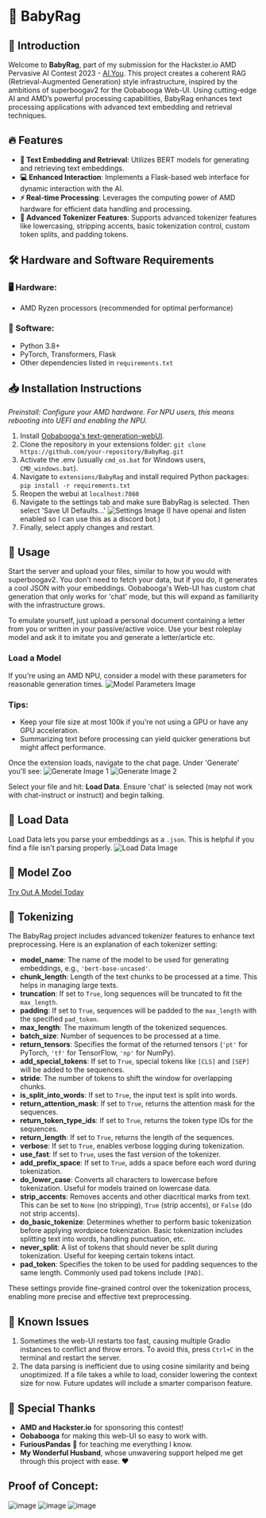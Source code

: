 # 🚀 BabyRag

## 🌟 Introduction
Welcome to **BabyRag**, part of my submission for the Hackster.io AMD Pervasive AI Contest 2023 - [AI.You](https://www.hackster.io/nicholasbscott92/ai-you-6aceaf). This project creates a coherent RAG (Retrieval-Augmented Generation) style infrastructure, inspired by the ambitions of superboogav2 for the Oobabooga Web-UI. Using cutting-edge AI and AMD’s powerful processing capabilities, BabyRag enhances text processing applications with advanced text embedding and retrieval techniques.

## 🔥 Features
- **📝 Text Embedding and Retrieval**: Utilizes BERT models for generating and retrieving text embeddings.
- **💻 Enhanced Interaction**: Implements a Flask-based web interface for dynamic interaction with the AI.
- **⚡ Real-time Processing**: Leverages the computing power of AMD hardware for efficient data handling and processing.
- **🔧 Advanced Tokenizer Features**: Supports advanced tokenizer features like lowercasing, stripping accents, basic tokenization control, custom token splits, and padding tokens.

## 🛠️ Hardware and Software Requirements
### 🖥️ Hardware:
- AMD Ryzen processors (recommended for optimal performance)
### 🧰 Software:
- Python 3.8+
- PyTorch, Transformers, Flask
- Other dependencies listed in `requirements.txt`

## 📥 Installation Instructions
_Preinstall: Configure your AMD hardware. For NPU users, this means rebooting into UEFI and enabling the NPU._

1. Install [Oobabooga's text-generation-webUI](https://github.com/oobabooga/text-generation-webui).
2. Clone the repository in your extensions folder: `git clone https://github.com/your-repository/BabyRag.git`
3. Activate the .env (usually `cmd_os.bat` for Windows users, `CMD_windows.bat`).
4. Navigate to `extensions/BabyRag` and install required Python packages: `pip install -r requirements.txt`
5. Reopen the webui at `localhost:7860`
6. Navigate to the settings tab and make sure BabyRag is selected. Then select 'Save UI Defaults...' ![Settings Image](https://github.com/user-attachments/assets/8d846909-9177-496b-b22d-ada1910b56d0) (I have openai and listen enabled so I can use this as a discord bot.)
7. Finally, select apply changes and restart.

## 🚀 Usage
Start the server and upload your files, similar to how you would with superboogav2. You don't need to fetch your data, but if you do, it generates a cool JSON with your embeddings. Oobabooga's Web-UI has custom chat generation that only works for 'chat' mode, but this will expand as familiarity with the infrastructure grows.

To emulate yourself, just upload a personal document containing a letter from you or written in your passive/active voice. Use your best roleplay model and ask it to imitate you and generate a letter/article etc.

### Load a Model
If you're using an AMD NPU, consider a model with these parameters for reasonable generation times.
![Model Parameters Image](https://github.com/user-attachments/assets/61907668-6d46-4989-9b61-feebb8a38b52)

### Tips:
- Keep your file size at most 100k if you're not using a GPU or have any GPU acceleration.
- Summarizing text before processing can yield quicker generations but might affect performance.

Once the extension loads, navigate to the chat page. Under 'Generate' you'll see:
![Generate Image 1](https://github.com/user-attachments/assets/be48a231-a705-4904-af8d-73b4692d102d)
![Generate Image 2](https://github.com/user-attachments/assets/d2f2feb8-24c7-4c6c-a69f-605ee2be9189)

Select your file and hit: **Load Data**. Ensure 'chat' is selected (may not work with chat-instruct or instruct) and begin talking.

## 📂 Load Data
Load Data lets you parse your embeddings as a `.json`. This is helpful if you find a file isn't parsing properly.
![Load Data Image](https://github.com/user-attachments/assets/0a3ed221-aec7-4ae2-aa58-459cfe70c5ab)

## 🧠 Model Zoo
[Try Out A Model Today](https://huggingface.co/)

## 🔧 Tokenizing
The BabyRag project includes advanced tokenizer features to enhance text preprocessing. Here is an explanation of each tokenizer setting:

- **model_name**: The name of the model to be used for generating embeddings, e.g., `'bert-base-uncased'`.
- **chunk_length**: Length of the text chunks to be processed at a time. This helps in managing large texts.
- **truncation**: If set to `True`, long sequences will be truncated to fit the `max_length`.
- **padding**: If set to `True`, sequences will be padded to the `max_length` with the specified `pad_token`.
- **max_length**: The maximum length of the tokenized sequences.
- **batch_size**: Number of sequences to be processed at a time.
- **return_tensors**: Specifies the format of the returned tensors (`'pt'` for PyTorch, `'tf'` for TensorFlow, `'np'` for NumPy).
- **add_special_tokens**: If set to `True`, special tokens like `[CLS]` and `[SEP]` will be added to the sequences.
- **stride**: The number of tokens to shift the window for overlapping chunks.
- **is_split_into_words**: If set to `True`, the input text is split into words.
- **return_attention_mask**: If set to `True`, returns the attention mask for the sequences.
- **return_token_type_ids**: If set to `True`, returns the token type IDs for the sequences.
- **return_length**: If set to `True`, returns the length of the sequences.
- **verbose**: If set to `True`, enables verbose logging during tokenization.
- **use_fast**: If set to `True`, uses the fast version of the tokenizer.
- **add_prefix_space**: If set to `True`, adds a space before each word during tokenization.
- **do_lower_case**: Converts all characters to lowercase before tokenization. Useful for models trained on lowercase data.
- **strip_accents**: Removes accents and other diacritical marks from text. This can be set to `None` (no stripping), `True` (strip accents), or `False` (do not strip accents).
- **do_basic_tokenize**: Determines whether to perform basic tokenization before applying wordpiece tokenization. Basic tokenization includes splitting text into words, handling punctuation, etc.
- **never_split**: A list of tokens that should never be split during tokenization. Useful for keeping certain tokens intact.
- **pad_token**: Specifies the token to be used for padding sequences to the same length. Commonly used pad tokens include `[PAD]`.

These settings provide fine-grained control over the tokenization process, enabling more precise and effective text preprocessing.

## 🐞 Known Issues
1. Sometimes the web-UI restarts too fast, causing multiple Gradio instances to conflict and throw errors. To avoid this, press `Ctrl+C` in the terminal and restart the server.
2. The data parsing is inefficient due to using cosine similarity and being unoptimized. If a file takes a while to load, consider lowering the context size for now. Future updates will include a smarter comparison feature.

## 🙌 Special Thanks
- **AMD and Hackster.io** for sponsoring this contest!
- **Oobabooga** for making this web-UI so easy to work with.
- **FuriousPandas** 🐼 for teaching me everything I know.
- **My Wonderful Husband**, whose unwavering support helped me get through this project with ease. ❤️

## Proof of Concept:
![image](https://github.com/user-attachments/assets/8a918bc2-284b-47fe-815b-5543d5754371)
![image](https://github.com/user-attachments/assets/fa69a05e-d81f-45b0-af31-fcfd2c659f34)
![image](https://github.com/user-attachments/assets/ec5c2a3d-b4b2-49ba-ad30-6f68da804f6d)


